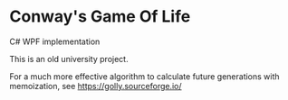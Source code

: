 # Conway's Game Of Life
C# WPF implementation

This is an old university project.

For a much more effective algorithm to calculate future generations with memoization, see https://golly.sourceforge.io/

